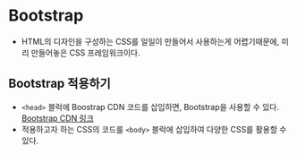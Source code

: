 # Bootstrap
* HTML의 디자인을 구성하는 CSS를 일일이 만들어서 사용하는게 어렵기때문에, 미리 만들어놓은 CSS 프레임워크이다.
## Bootstrap 적용하기
* <code>&lt;head&gt;</code> 블럭에 Boostrap CDN 코드를 삽입하면, Bootstrap을 사용할 수 있다. [Bootstrap CDN 링크](http://bootstrapk.com/getting-started/)
* 적용하고자 하는 CSS의 코드를 <code>&lt;body&gt;</code> 블럭에 삽입하여 다양한 CSS를 활용할 수 있다.